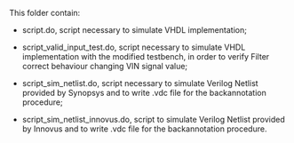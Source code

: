 This folder contain:

- script.do, script necessary to simulate VHDL implementation;

- script_valid_input_test.do, script necessary to simulate VHDL implementation with the modified
  testbench, in order to verify Filter correct behaviour changing VIN signal value;
 
- script_sim_netlist.do, script necessary to simulate Verilog Netlist provided by Synopsys and to
  write .vdc file for the backannotation procedure;
  
- script_sim_netlist_innovus.do, script to simulate Verilog Netlist provided by Innovus and to
  write .vdc file for the backannotation procedure.